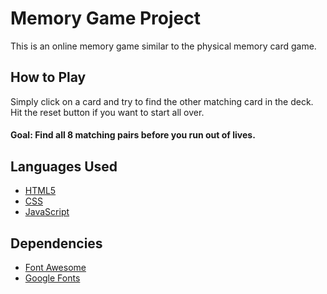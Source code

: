 # Memory Game Project
This is an online memory game similar to the physical memory card game.

## How to Play
Simply click on a card and try to find the other matching card in the deck. Hit the reset button if you want to start all over.
#### Goal: Find all 8 matching pairs before you run out of lives.

## Languages Used
* [HTML5](https://developer.mozilla.org/en-US/docs/Web/Guide/HTML/HTML5)
* [CSS](https://developer.mozilla.org/en-US/docs/Web/CSS)
* [JavaScript](https://www.javascript.com/)

## Dependencies
* [Font Awesome](https://fontawesome.com/)
* [Google Fonts](https://fonts.google.com/)